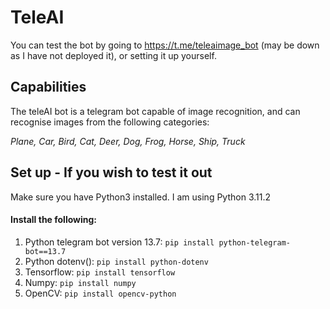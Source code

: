 # TeleAI
You can test the bot by going to https://t.me/teleaimage_bot (may be down as I have not deployed it), or setting it up yourself. 

## Capabilities
The teleAI bot is a telegram bot capable of image recognition, and can recognise images from the following categories:

*Plane, 
Car,
Bird,
Cat,
Deer,
Dog,
Frog,
Horse,
Ship,
Truck*

## Set up - If you wish to test it out
Make sure you have Python3 installed. I am using Python 3.11.2

#### Install the following:
1. Python telegram bot version 13.7: `pip install python-telegram-bot==13.7`
2. Python dotenv(): `pip install python-dotenv`
3. Tensorflow: `pip install tensorflow`
4. Numpy: `pip install numpy`
5. OpenCV: `pip install opencv-python`

